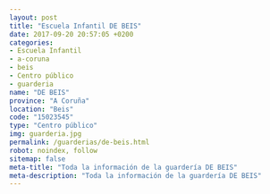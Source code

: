 ```yaml
---
layout: post
title: "Escuela Infantil DE BEIS"
date: 2017-09-20 20:57:05 +0200
categories:
- Escuela Infantil
- a-coruna
- beis
- Centro público
- guarderia
name: "DE BEIS"
province: "A Coruña"
location: "Beis"
code: "15023545"
type: "Centro público"
img: guarderia.jpg
permalink: /guarderias/de-beis.html
robot: noindex, follow
sitemap: false
meta-title: "Toda la información de la guardería DE BEIS"
meta-description: "Toda la información de la guardería DE BEIS"
---
```

